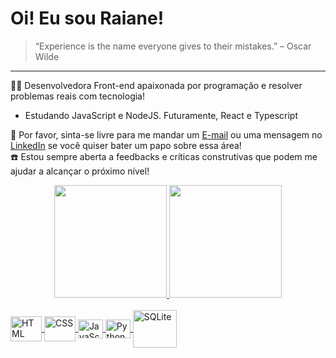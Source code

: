 # Oi! Eu sou Raiane!

>“Experience is the name everyone gives to their mistakes.” – Oscar Wilde
<hr> 

👩‍💻 Desenvolvedora Front-end apaixonada por programação e resolver problemas reais com tecnologia! <br>
  - Estudando JavaScript e NodeJS. Futuramente, React e Typescript <br>

📩 Por favor, sinta-se livre para me mandar um <a href="mailto:raiane.oliveira404@gmail.com">E-mail</a> ou uma mensagem no [LinkedIn](https://www.linkedin.com/in/raiane-oliveira-dev/) se você quiser bater um papo sobre essa área!<br>
☎️ Estou sempre aberta a feedbacks e críticas construtivas que podem me ajudar a alcançar o próximo nível!

<div align="center">
  <a target="_blank" href="https://github.com/raiane-oliveira">
  <img height="180em" src="https://github-personal-readme-stats.vercel.app/api?username=raiane-oliveira&show_icons=true&theme=radical&include_all_commits=true&count_private=true&border_radius=10"/>
  <img height="180em" src="https://github-personal-readme-stats.vercel.app/api/top-langs/?username=raiane-oliveira&layout=compact&langs_count=16&theme=radical&border_radius=10"/>
</div>

<div style="display: inline"><br>
    <img align="center" alt="HTML" height="40" width="50" src="https://cdn.jsdelivr.net/gh/devicons/devicon/icons/html5/html5-original-wordmark.svg"/>
    <img align="center" alt="CSS" height="40" width="50" src="https://cdn.jsdelivr.net/gh/devicons/devicon/icons/css3/css3-original-wordmark.svg" />
    <img align="center" alt="JavaScript" height="30" width="40" src="https://cdn.jsdelivr.net/gh/devicons/devicon/icons/javascript/javascript-original.svg" />
    <img align="center" alt="Python" height="30" width="40" src="https://cdn.jsdelivr.net/gh/devicons/devicon/icons/python/python-original.svg" />
    <img align="center" alt="SQLite" height="60" width="70" src="https://cdn.jsdelivr.net/gh/devicons/devicon/icons/sqlite/sqlite-original-wordmark.svg" />
</div>
  
##
